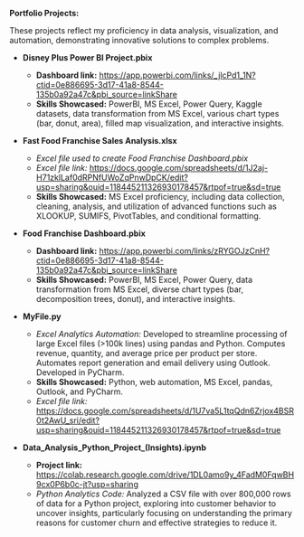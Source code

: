 **Portfolio Projects:**

These projects reflect my proficiency in data analysis, visualization, and automation, demonstrating innovative solutions to complex problems.

- **Disney Plus Power BI Project.pbix**
    - **Dashboard link:** https://app.powerbi.com/links/_jlcPd1_1N?ctid=0e886695-3d17-41a8-8544-135b0a92a47c&pbi_source=linkShare
    - **Skills Showcased:** PowerBI, MS Excel, Power Query, Kaggle datasets, data transformation from MS Excel, various chart types (bar, donut, area), filled map visualization, and interactive insights.
    
- **Fast Food Franchise Sales Analysis.xlsx**
    - *Excel file used to create Food Franchise Dashboard.pbix*
    - *Excel file link:* https://docs.google.com/spreadsheets/d/1J2aj-H71zklLaf0dRPNfUWoZqPnwDpCK/edit?usp=sharing&ouid=118445211326930178457&rtpof=true&sd=true
    - **Skills Showcased:** MS Excel proficiency, including data collection, cleaning, analysis, and utilization of advanced functions such as XLOOKUP, SUMIFS, PivotTables, and conditional formatting.
    
- **Food Franchise Dashboard.pbix**
    - **Dashboard link:** https://app.powerbi.com/links/zRYGOJzCnH?ctid=0e886695-3d17-41a8-8544-135b0a92a47c&pbi_source=linkShare
    - **Skills Showcased:** PowerBI, MS Excel, Power Query, data transformation from MS Excel, diverse chart types (bar, decomposition trees, donut), and interactive insights.

- **MyFile.py**
    - *Excel Analytics Automation:* Developed to streamline processing of large Excel files (>100k lines) using pandas and Python. Computes revenue, quantity, and average price per product per store. Automates report generation and email delivery using Outlook. Developed in PyCharm.
    - **Skills Showcased:** Python, web automation, MS Excel, pandas, Outlook, and PyCharm.
    - *Excel file link:* https://docs.google.com/spreadsheets/d/1U7va5L1tqQdn6Zrjox4BSR0t2AwU_sri/edit?usp=sharing&ouid=118445211326930178457&rtpof=true&sd=true
- **Data_Analysis_Python_Project_(Insights).ipynb**
    - **Project link:** https://colab.research.google.com/drive/1DL0amo9y_4FadM0FqwBH9cx0P6b0c-jt?usp=sharing
    - *Python Analytics Code:* Analyzed a CSV file with over 800,000 rows of data for a Python project, exploring into customer behavior to uncover insights, particularly focusing on understanding the primary reasons for customer churn and effective strategies to reduce it.
